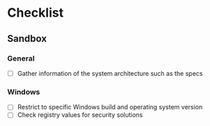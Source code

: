 # Checklist

## Sandbox

### General

- [ ] Gather information of the system architecture such as the specs

### Windows

- [ ] Restrict to specific Windows build and operating system version
- [ ] Check registry values for security solutions